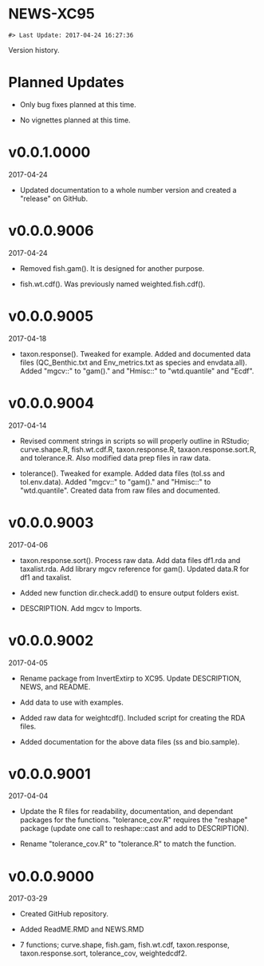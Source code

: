 NEWS-XC95
================

<!-- NEWS.md is generated from NEWS.Rmd. Please edit that file -->
    #> Last Update: 2017-04-24 16:27:36

Version history.

Planned Updates
===============

-   Only bug fixes planned at this time.

-   No vignettes planned at this time.

v0.0.1.0000
===========

2017-04-24

-   Updated documentation to a whole number version and created a "release" on GitHub.

v0.0.0.9006
===========

2017-04-24

-   Removed fish.gam(). It is designed for another purpose.

-   fish.wt.cdf(). Was previously named weighted.fish.cdf().

v0.0.0.9005
===========

2017-04-18

-   taxon.response(). Tweaked for example. Added and documented data files (QC\_Benthic.txt and Env\_metrics.txt as species and envdata.all). Added "mgcv::" to "gam()." and "Hmisc::" to "wtd.quantile" and "Ecdf".

v0.0.0.9004
===========

2017-04-14

-   Revised comment strings in scripts so will properly outline in RStudio; curve.shape.R, fish.wt.cdf.R, taxon.response.R, taxaon.response.sort.R, and tolerance.R. Also modified data prep files in raw data.

-   tolerance(). Tweaked for example. Added data files (tol.ss and tol.env.data). Added "mgcv::" to "gam()." and "Hmisc::" to "wtd.quantile". Created data from raw files and documented.

v0.0.0.9003
===========

2017-04-06

-   taxon.response.sort(). Process raw data. Add data files df1.rda and taxalist.rda. Add library mgcv reference for gam(). Updated data.R for df1 and taxalist.

-   Added new function dir.check.add() to ensure output folders exist.

-   DESCRIPTION. Add mgcv to Imports.

v0.0.0.9002
===========

2017-04-05

-   Rename package from InvertExtirp to XC95. Update DESCRIPTION, NEWS, and README.

-   Add data to use with examples.

-   Added raw data for weightcdf(). Included script for creating the RDA files.

-   Added documentation for the above data files (ss and bio.sample).

v0.0.0.9001
===========

2017-04-04

-   Update the R files for readability, documentation, and dependant packages for the functions. "tolerance\_cov.R" requires the "reshape" package (update one call to reshape::cast and add to DESCRIPTION).

-   Rename "tolerance\_cov.R" to "tolerance.R" to match the function.

v0.0.0.9000
===========

2017-03-29

-   Created GitHub repository.

-   Added ReadME.RMD and NEWS.RMD

-   7 functions; curve.shape, fish.gam, fish.wt.cdf, taxon.response, taxon.response.sort, tolerance\_cov, weightedcdf2.
